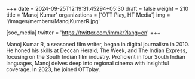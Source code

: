 +++
date = 2024-09-25T12:19:31.45294+05:30
draft = false
weight = 210
title = 'Manoj Kumar'
organizations = ['OTT Play, HT Media']
img = '/images/members/ManojKumarR.jpg'

[soc_media]
twitter = 'https://twitter.com/immkr?lang=en'
+++

Manoj Kumar R, a seasoned film writer, began in digital journalism in 2010. He honed his skills at Deccan Herald, The Week, and The Indian Express, focusing on the South Indian film industry. Proficient in four South Indian languages, Manoj delves deep into regional cinema with insightful coverage. In 2023, he joined OTTplay.
